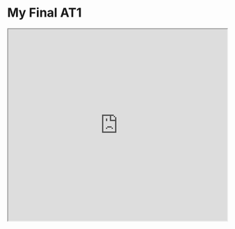 # My Final AT1

<iframe width="100%" height=442 src="https://editor.p5js.org/annabelle131/sketches/0aIZavFGc"></iframe>

